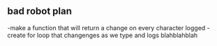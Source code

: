 ## bad robot plan
-make a function that will return a change on every character logged
-create for loop that changenges as we type and logs blahblahblah